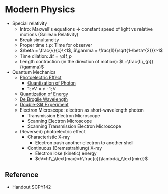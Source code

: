 # Modern Physics

* Special relativity
  * Intro: Maxwell's equations → constant speed of light vs relative motions (Galilean Relativity)
  * Break simultaneity
  * Proper time $t\_{p}$: Time for observer
  * $\beta = \frac{v}{c}\<1$, $\gamma = \frac{1}{\sqrt{1-\beta^{2}}}>1$
  * Time dilation: $\Delta t = \gamma \Delta t\_{p}$
  * Length contraction (in the direction of motion): $L=\frac{L\_{p}}{\gamma}$
* Quantum Mechanics
  * [Photoelectric Effect](../../01%20-%20Concept/Physics/Quantum%20Mechanics/Breakdown%20of%20Classical%20Physics/Photoelectric%20Effect.md)
    * [Quantization of Photon](../../01%20-%20Concept/Physics/Quantum%20Mechanics/Breakdown%20of%20Classical%20Physics/Ultraviolet%20Catastrophe.md)
    * $1;\text{eV}=e\cdot1;\text{V}$
  * [Quantization of Energy](../../01%20-%20Concept/Chemistry/Atomic%20Theory/Atomic%20Model/Bohr%20Model.md)
  * [De Broglie Wavelength](../../01%20-%20Concept/Physics/Quantum%20Mechanics/De%20Broglie%20Wavelength.md)
  * [Double-Slit Experiment](../../01%20-%20Concept/Physics/Quantum%20Mechanics/Breakdown%20of%20Classical%20Physics/Double-Slit%20Experiment.md)
  * Electron Microscope: electron as short-wavelength photon
    * Transmission Electron Microscope
    * Scanning Electron Microscope
    * Scanning Transmission Electron Microscope
  * (Reversed) photoelectric effect
    * Characteristic X-ray
      * Electron push another electron to another shell
    * Continuous (Bremsstrahlung) X-ray
      * Electron lose (kinetic) energy
      * $eV=hf\_\\text{max}=h\frac{c}{\lambda\_\\text{min}}$

## Reference

* Handout SCPY142
